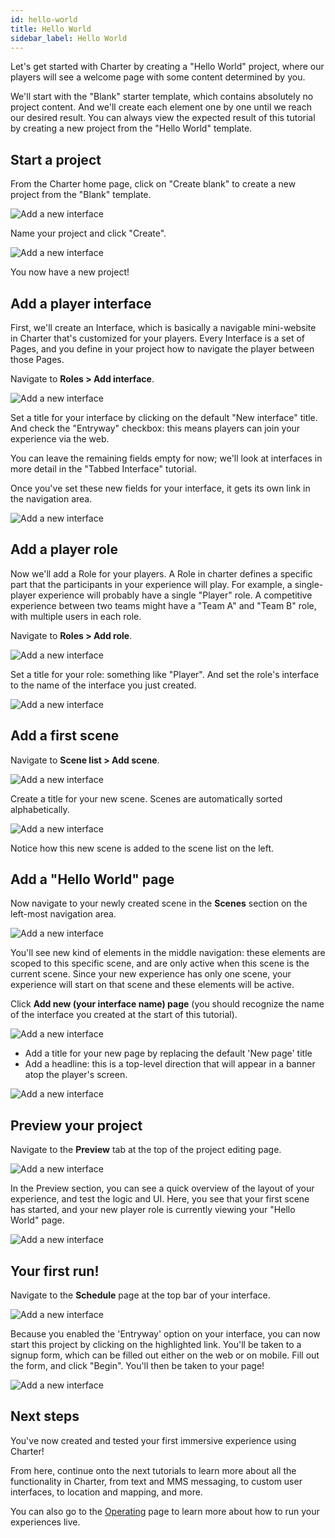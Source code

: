 ```yaml
---
id: hello-world
title: Hello World
sidebar_label: Hello World
---
```


Let's get started with Charter by creating a "Hello World" project, where our players will see a welcome page with some content determined by you.

We'll start with the "Blank" starter template, which contains absolutely no project content. And we'll create each element one by one until we reach our desired result. You can always view the expected result of this tutorial by creating a new project from the "Hello World" template.

## Start a project

From the Charter home page, click on "Create blank" to create a new project from the "Blank" template.

![Add a new interface](/img/tutorials/hello-world/home-1.png)

Name your project and click "Create".

![Add a new interface](/img/tutorials/hello-world/home-2.png)

You now have a new project!

## Add a player interface

First, we'll create an Interface, which is basically a navigable mini-website in Charter that's customized for your players. Every Interface is a set of Pages, and you define in your project how to navigate the player between those Pages.

Navigate to **Roles > Add interface**.

![Add a new interface](/img/tutorials/hello-world/int-1.png)

Set a title for your interface by clicking on the default "New interface" title. And check the "Entryway" checkbox: this means players can join your experience via the web.

You can leave the remaining fields empty for now; we'll look at interfaces in more detail in the "Tabbed Interface" tutorial.

Once you've set these new fields for your interface, it gets its own link in the navigation area.

![Add a new interface](/img/tutorials/hello-world/int-2.png)

## Add a player role

Now we'll add a Role for your players. A Role in charter defines a specific part that the participants in your experience will play. For example, a single-player experience will probably have a single "Player" role. A competitive experience between two teams might have a "Team A" and "Team B" role, with multiple users in each role.

Navigate to **Roles > Add role**.

![Add a new interface](/img/tutorials/hello-world/role-1.png)

Set a title for your role: something like "Player". And set the role's interface to the name of the interface you just created.

![Add a new interface](/img/tutorials/hello-world/role-2.png)

## Add a first scene

Navigate to **Scene list > Add scene**.

![Add a new interface](/img/tutorials/hello-world/scene-1.png)

Create a title for your new scene. Scenes are automatically sorted alphabetically.

![Add a new interface](/img/tutorials/hello-world/scene-2.png)

Notice how this new scene is added to the scene list on the left.

## Add a "Hello World" page

Now navigate to your newly created scene in the **Scenes** section on the left-most navigation area.

![Add a new interface](/img/tutorials/hello-world/page-1.png)

You'll see new kind of elements in the middle navigation: these elements are scoped to this specific scene, and are only active when this scene is the current scene. Since your new experience has only one scene, your experience will start on that scene and these elements will be active.

Click **Add new (your interface name) page** (you should recognize the name of the interface you created at the start of this tutorial).

![Add a new interface](/img/tutorials/hello-world/page-2.png)

* Add a title for your new page by replacing the default 'New page' title
* Add a headline: this is a top-level direction that will appear in a banner atop the player's screen.

![Add a new interface](/img/tutorials/hello-world/page-3.png)

## Preview your project

Navigate to the **Preview** tab at the top of the project editing page.

![Add a new interface](/img/tutorials/hello-world/preview-1.png)

In the Preview section, you can see a quick overview of the layout of your experience, and test the logic and UI. Here, you see that your first scene has started, and your new player role is currently viewing your "Hello World" page.

![Add a new interface](/img/tutorials/hello-world/preview-2.png)

## Your first run!

Navigate to the **Schedule** page at the top bar of your interface.

![Add a new interface](/img/tutorials/hello-world/schedule-1.png)

Because you enabled the 'Entryway' option on your interface, you can now start this project by clicking on the highlighted link. You'll be taken to a signup form, which can be filled out either on the web or on mobile. Fill out the form, and click "Begin". You'll then be taken to your page!

![Add a new interface](/img/tutorials/hello-world/enter.png)

## Next steps

You've now created and tested your first immersive experience using Charter!

From here, continue onto the next tutorials to learn more about all the functionality in Charter, from text and MMS messaging, to custom user interfaces, to location and mapping, and more.

You can also go to the [Operating](/docs/concepts/operations) page to learn more about how to run your experiences live.

